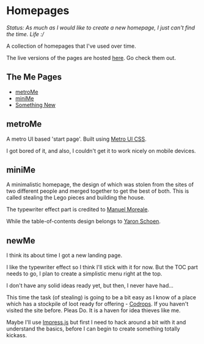 # Homepages

*Status: As much as I would like to create a new homepage, I just can't find the time. Life :/*

A collection of homepages that I've used over time. 

The live versions of the pages are hosted [here](http://dufferzafar.github.io/homepages). Go check them out.

## The Me Pages

* [metroMe](#metroMe)
* [miniMe](#miniMe)
* [Something New](#new)

## <a name="metroMe"></a>metroMe

A metro UI based 'start page'. Built using [Metro UI CSS](https://github.com/olton/Metro-UI-CSS/).

I got bored of it, and also, I couldn't get it to work nicely on mobile devices.

## <a name="miniMe"></a>miniMe

A minimalistic homepage, the design of which was stolen from the sites of two different people and merged together to get the best of both. This is called stealing the Lego pieces and building the house.

The typewriter effect part is credited to [Manuel Moreale](http://manuelmoreale.com/).

While the table-of-contents design belongs to [Yaron Schoen](http://yaronschoen.com/).

## <a name="new"></a>newMe

I think its about time I got a new landing page.

I like the typewriter effect so I think I'll stick with it for now. But the TOC part needs to go, I plan to create a simplistic menu right at the top.

I don't have any solid ideas ready yet, but then, I never have had...

This time the task (of stealing) is going to be a bit easy as I know of a place which has a stockpile of loot ready for offering - [Codrops](http://tympanus.net/codrops). If you haven't visited the site before. Pleas Do. It is a haven for idea thieves like me.

Maybe I'll use [Impress.js](bartaz.github.io/impress.js/) but first I need to hack around a bit with it and understand the basics, before I can begin to create something totally kickass.
